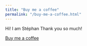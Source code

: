 ```yaml
---
title: "Buy me a coffee"
permalink: "/buy-me-a-coffee.html"
---
```


Hi! I am Stéphan
Thank you so much!

<a class="btn btn-danger" href="https://www.buymeacoffee.com/stephanadjarian">Buy me a coffee</a>
